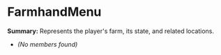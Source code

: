 # FarmhandMenu

**Summary:** Represents the player's farm, its state, and related locations.
- *(No members found)*
